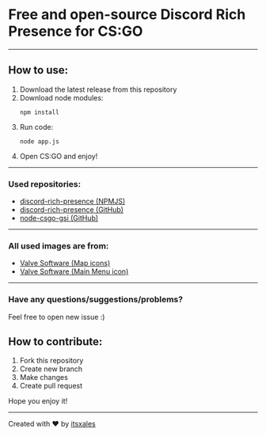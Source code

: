 # Free and open-source Discord Rich Presence for CS:GO

---
## How to use:
1. Download the latest release from this repository
2. Download node modules:
    ```shell
    npm install
    ```
3. Run code:
    ```shell
    node app.js
    ```
4. Open CS:GO and enjoy!
---
### Used repositories:
- [discord-rich-presence (NPMJS)](https://www.npmjs.com/package/discord-rich-presence)
- [discord-rich-presence (GitHub)](https://github.com/devsnek/discord-rich-presence)
- [node-csgo-gsi (GitHub)](https://github.com/ShaunLWM/node-csgo-gsi)

---
### All used images are from:
- [Valve Software (Map icons)](https://developer.valvesoftware.com/wiki/Counter-Strike:_Global_Offensive/Maps)
- [Valve Software (Main Menu icon)](https://developer.valvesoftware.com/wiki/Counter-Strike:_Global_Offensive)
---
### Have any questions/suggestions/problems?
Feel free to open new issue :)

## How to contribute:
1. Fork this repository
2. Create new branch
3. Make changes
4. Create pull request

Hope you enjoy it!

---

Created with ❤️ by [itsxales](https://github.com/itsxales)